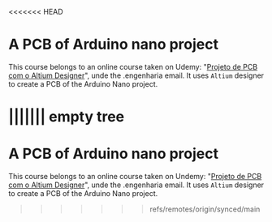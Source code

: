 <<<<<<< HEAD
# A PCB of Arduino nano project

This course belongs to an online course taken on Udemy: "[Projeto de PCB com o Altium Designer][1]", unde the .engenharia email. It uses `Altium` designer to create a PCB of the Arduino Nano project.

[1]: https://www.udemy.com/course/altiumdesigner/
||||||| empty tree
=======
# A PCB of Arduino nano project

This course belongs to an online course taken on Undemy: "[Projeto de PCB com o Altium Designer][1]", unde the .engenharia email. It uses `Altium` designer to create a PCB of the Arduino Nano project.

[1]: https://www.udemy.com/course/altiumdesigner/
>>>>>>> refs/remotes/origin/synced/main
